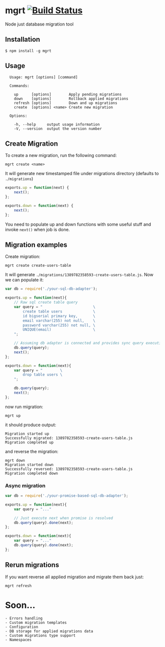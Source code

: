 # mgrt [![Build Status](https://travis-ci.org/boo1ean/mgrt.png?branch=master)](https://travis-ci.org/boo1ean/mgrt)

  Node just database migration tool

## Installation

    $ npm install -g mgrt

## Usage

```
  Usage: mgrt [options] [command]

  Commands:

    up      [options]        Apply pending migrations
    down    [options]        Rollback applied migrations
    refresh [options]        Down and up migrations
    create  [options] <name> Create new migration

  Options:

    -h, --help     output usage information
    -V, --version  output the version number
```

## Create Migration

To create a new migration, run the following command:

	mgrt create <name>

It will generate new timestamped file under migrations directory (defaults to `./migrations`)

```javascript
exports.up = function(next) {
	next();
};

exports.down = function(next) {
	next();
};
```
You need to populate up and down functions with some useful stuff and invoke `next()` when job is done.

## Migration examples

Create migration:

	mgrt create create-users-table

It will generate `./migrations/1389782358593-create-users-table.js`.
Now we can populate it:

```js
var db = require('./your-sql-db-adapter');

exports.up = function(next){
	// Raw sql create table query
	var query = "                       \
		create table users              \
		id bigserial primary key,       \
		email varchar(255) not null,    \
		password varchar(255) not null, \
		UNIQUE(email)                   \
	";

	// Assuming db adapter is connected and provides sync query execution
	db.query(query);
	next();
};

exports.down = function(next){
	var query = "        \
		drop table users \
	";

	db.query(query);
	next();
};
```

now run migration:

	mgrt up

it should produce output:

	Migration started up
	Successfully migrated: 1389782358593-create-users-table.js
	Migration completed up

and reverse the migration:

	mgrt down
	Migration started down
	Successfully reversed: 1389782358593-create-users-table.js
	Migration completed down

### Async migration

```js
var db = require('./your-promise-based-sql-db-adapter');

exports.up = function(next){
	var query = "..."

	// Just execute next when promise is resolved
	db.query(query).done(next);
};

exports.down = function(next){
	var query = "..."
	db.query(query).done(next);
};
```

## Rerun migrations

If you want reverse all applied migration and migrate them back just:

	mgrt refresh

# Soon...
	- Errors handling
	- Custom migration templates
	- Configuration
	- DB storage for applied migrations data
	- Custom migrations type support
	- Namespaces
